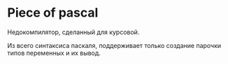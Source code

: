 # Piece of pascal

Недокомпилятор, сделанный для курсовой.

Из всего синтаксиса паскаля, поддерживает только создание парочки типов переменных и их вывод.
